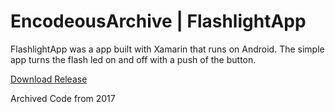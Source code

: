 # EncodeousArchive | FlashlightApp
FlashlightApp was a app built with Xamarin that runs on Android. The simple app turns the flash led on and off with a push of the button.

[Download Release](https://github.com/encodeous/codearchive-FlashlightApp/releases)

Archived Code from 2017
